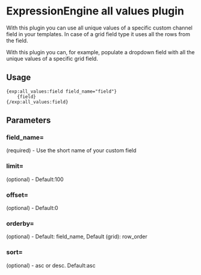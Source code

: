 ExpressionEngine all values plugin
=================================

With this plugin you can use all unique values of a specific custom channel field in your templates.
In case of a grid field type it uses all the rows from the field.

With this plugin you can, for example, populate a dropdown field with all the unique values of a specific grid field.

## Usage
```
{exp:all_values:field field_name="field"}
	{field}
{/exp:all_values:field}
```

## Parameters
### field_name=
(required) - Use the short name of your custom field

### limit=
(optional) - Default:100

### offset=
(optional) - Default:0

### orderby=
(optional) - Default: field_name, Default (grid): row_order

### sort=
(optional) - asc or desc. Default:asc